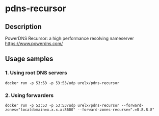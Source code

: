pdns-recursor
===========

Description
-----------
PowerDNS Recursor: a high performance resolving nameserver  
<https://www.powerdns.com/>


Usage samples
-----------
### 1. Using root DNS servers
```
docker run -p 53:53 -p 53:53/udp urelx/pdns-recursor
```

### 2. Using forwarders  
```
docker run -p 53:53 -p 53:53/udp urelx/pdns-recursor --forward-zones="localdomain=x.x.x.x:8600" --forward-zones-recurse=".=8.8.8.8"
```
